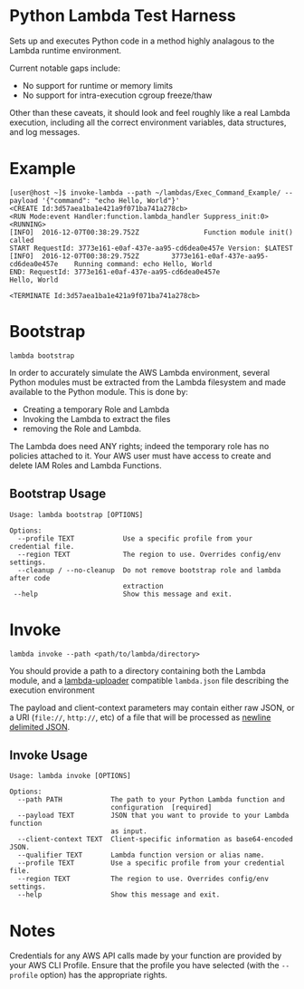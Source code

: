 Python Lambda Test Harness
==========================

Sets up and executes Python code in a method highly analagous to the Lambda runtime environment.

Current notable gaps include:
* No support for runtime or memory limits
* No support for intra-execution cgroup freeze/thaw

Other than these caveats, it should look and feel roughly like a real Lambda execution, including all the correct environment variables, data structures, and log messages.


Example
=======

```
[user@host ~]$ invoke-lambda --path ~/lambdas/Exec_Command_Example/ --payload '{"command": "echo Hello, World"}'
<CREATE Id:3d57aea1ba1e421a9f071ba741a278cb>
<RUN Mode:event Handler:function.lambda_handler Suppress_init:0>
<RUNNING>
[INFO]  2016-12-07T00:38:29.752Z                Function module init() called
START RequestId: 3773e161-e0af-437e-aa95-cd6dea0e457e Version: $LATEST
[INFO]  2016-12-07T00:38:29.752Z        3773e161-e0af-437e-aa95-cd6dea0e457e    Running command: echo Hello, World
END: RequestId: 3773e161-e0af-437e-aa95-cd6dea0e457e
Hello, World

<TERMINATE Id:3d57aea1ba1e421a9f071ba741a278cb>
```

Bootstrap
=========

`lambda bootstrap`

In order to accurately simulate the AWS Lambda environment, several Python modules must be extracted from the Lambda filesystem and made available to the Python module. This is done by:
* Creating a temporary Role and Lambda
* Invoking the Lambda to extract the files
* removing the Role and Lambda. 

The Lambda does need ANY rights; indeed the temporary role has no policies attached to it. Your AWS user must have access to create and delete IAM Roles and Lambda Functions.

Bootstrap Usage
---------------

```
Usage: lambda bootstrap [OPTIONS]

Options:
  --profile TEXT            Use a specific profile from your credential file.
  --region TEXT             The region to use. Overrides config/env settings.
  --cleanup / --no-cleanup  Do not remove bootstrap role and lambda after code
                            extraction
 --help                     Show this message and exit.
```

Invoke
======

`lambda invoke --path <path/to/lambda/directory>`

You should provide a path to a directory containing both the Lambda module, and a [lambda-uploader](https://github.com/rackerlabs/lambda-uploader) compatible `lambda.json` file describing the execution environment

The payload and client-context parameters may contain either raw JSON, or a URI (`file://`, `http://`, etc) of a file that will be processed as [newline delimited JSON](http://specs.okfnlabs.org/ndjson/index.html).

Invoke Usage
------------

```
Usage: lambda invoke [OPTIONS]

Options:
  --path PATH            The path to your Python Lambda function and
                         configuration  [required]
  --payload TEXT         JSON that you want to provide to your Lambda function
                         as input.
  --client-context TEXT  Client-specific information as base64-encoded JSON.
  --qualifier TEXT       Lambda function version or alias name.
  --profile TEXT         Use a specific profile from your credential file.
  --region TEXT          The region to use. Overrides config/env settings.
  --help                 Show this message and exit.
```

Notes
=====

Credentials for any AWS API calls made by your function are provided by your AWS CLI Profile. Ensure that the profile you have selected (with the `--profile` option) has the appropriate rights.


